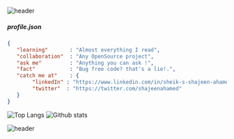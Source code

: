 ![header](https://capsule-render.vercel.app/api?type=rect&color=000000&height=150&section=header&fontColor=ffffff&text=Hi%20there,%20I%27m%20Shajeen%20Ahamed&fontSize=30)

##### profile.json
```json
{
   "learning"       : "Almost everything I read",
   "collaboration"  : "Any OpenSource project",
   "ask me"         : "Anything you can ask !",
   "fact"           : "Bug free code? that's a lie!.",
   "catch me at"    : {
        "linkedIn" : "https://www.linkedin.com/in/sheik-s-shajeen-ahamed-a678802b",
        "twitter"  : "https://twitter.com/shajeenahamed"
   }
}
```

![Top Langs](https://github-readme-stats.vercel.app/api/top-langs/?username=shajeen&layout=compact&theme=dark) ![Github stats](https://github-readme-stats.vercel.app/api?username=shajeen&count_private=true&show_icons=true&theme=dark)

![header](https://capsule-render.vercel.app/api?type=rect&color=000000&height=50&section=footer)
